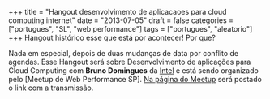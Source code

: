 +++
title = "Hangout desenvolvimento de aplicacaoes para cloud computing internet"
date = "2013-07-05"
draft = false
categories = ["portugues", "SL", "web performance"]
tags = ["portugues", "aleatorio"]
+++
Hangout histórico esse que está por acontecer! Por que?

Nada em especial, depois de duas mudanças de data por conflito de
agendas. Esse Hangout será sobre Desenvolvimento de aplicações para
Cloud Computing com **Bruno Domingues** da [Intel](https://www.intel.com)
e está sendo organizado pelo [Meetup de Web Performance SP]. [Na página
do Meetup](https://www.meetup.com/Web-Performance-SP/events/127187012/)
será postado o link com a transmissão.
